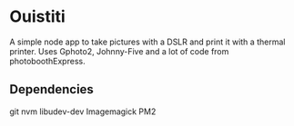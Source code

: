 # Ouistiti
A simple node app to take pictures with a DSLR and print it with a thermal printer.
Uses Gphoto2, Johnny-Five and a lot of code from photoboothExpress.

## Dependencies
git
nvm
libudev-dev
Imagemagick
PM2